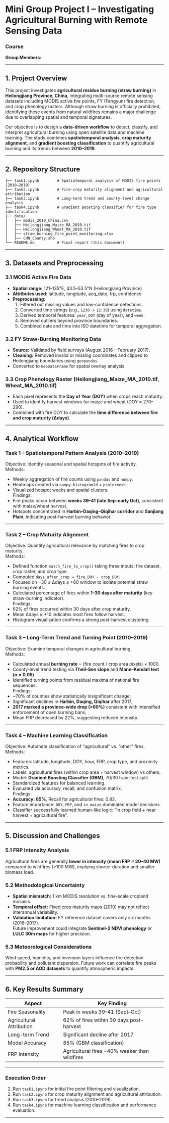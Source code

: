 # Mini Group Project I – Investigating Agricultural Burning with Remote Sensing Data

### Course  
**Group Members:** 

---

## 1. Project Overview

This project investigates **agricultural residue burning (straw burning)** in **Heilongjiang Province, China**, integrating multi-source remote sensing datasets including MODIS active fire points, FY (Fengyun) fire detection, and crop phenology rasters. Although straw burning is officially prohibited, identifying these events from natural wildfires remains a major challenge due to overlapping spatial and temporal signatures.

Our objective is to design a **data-driven workflow** to detect, classify, and interpret agricultural burning using open satellite data and machine learning. The study combines **spatiotemporal analysis**, **crop maturity alignment**, and **gradient boosting classification** to quantify agricultural burning and its trends between **2010–2019**.

---

## 2. Repository Structure

```
├── task1.ipynb        # Spatiotemporal analysis of MODIS fire points (2010–2019)
├── task2.ipynb        # Fire-crop maturity alignment and agricultural attribution
├── task3.ipynb        # Long-term trend and county-level change analysis
├── task4.ipynb        # Gradient Boosting classifier for fire type identification
├── data/
│   ├── modis_2010_China.csv
│   ├── Heilongjiang_Maize_MA_2010.tif
│   ├── Heilongjiang_Wheat_MA_2010.tif
│   ├── straw_burning_fire_point_monitoring.xlsx
│   ├── CHN_County.shp
└── README.md          # Final report (this document)
```

---

## 3. Datasets and Preprocessing

### 3.1 MODIS Active Fire Data
- **Spatial range:** 121–135°E, 43.5–53.5°N (Heilongjiang Province)  
- **Attributes used:** latitude, longitude, acq_date, frp, confidence  
- **Preprocessing:**  
  1. Filtered out missing values and low-confidence detections.  
  2. Converted time strings (e.g., `1230` → `12:30`) using `datetime`.  
  3. Derived temporal features: `year`, `DOY` (day of year), and `week`.  
  4. Removed outliers beyond province boundaries.  
  5. Combined date and time into ISO datetime for temporal aggregation.

### 3.2 FY Straw-Burning Monitoring Data
- **Source:** Validated by field surveys (August 2016 – February 2017).  
- **Cleaning:** Removed invalid or missing coordinates and clipped to Heilongjiang boundaries using `geopandas`.  
- Converted to `GeoDataFrame` for spatial overlay analysis.

### 3.3 Crop Phenology Raster (Heilongjiang_Maize_MA_2010.tif, Wheat_MA_2010.tif)
- Each pixel represents the **Day of Year (DOY)** when crops reach maturity.  
- Used to identify harvest windows for maize and wheat (DOY ≈ 270–290).  
- Combined with fire DOY to calculate the **time difference between fire and crop maturity (Δdays)**.

---

## 4. Analytical Workflow

### **Task 1 – Spatiotemporal Pattern Analysis (2010–2019)**
Objective: Identify seasonal and spatial hotspots of fire activity.  
Methods:
- Weekly aggregation of fire counts using `pandas` and `numpy`.  
- Heatmaps created via `numpy.histogram2d` + `pcolormesh`.  
- Visualized hotspot weeks and spatial clusters.  
Findings:
- Fire peaks occur between **weeks 39–41 (late Sep–early Oct)**, consistent with maize/wheat harvest.
- Hotspots concentrated in **Harbin–Daqing–Qiqihar corridor** and **Sanjiang Plain**, indicating post-harvest burning behavior.

---

### **Task 2 – Crop Maturity Alignment**
Objective: Quantify agricultural relevance by matching fires to crop maturity.  
Methods:
- Defined function `match_fire_to_crop()` taking three inputs: fire dataset, crop raster, and crop type.
- Computed `days_after_crop = fire_DOY - crop_DOY`.
- Focused on −30 ≤ Δdays ≤ +60 window to isolate potential straw burning events.
- Calculated percentage of fires within **1–30 days after maturity** (key straw-burning indicator).  
Findings:
- 62% of fires occurred within 30 days after crop maturity.  
- Mean Δdays ≈ +10 indicates most fires follow harvest.  
- Histogram visualization confirms a strong post-harvest clustering.

---

### **Task 3 – Long-Term Trend and Turning Point (2010–2019)**
Objective: Examine temporal changes in agricultural burning.  
Methods:
- Calculated annual **burning rate** = (fire count / crop area pixels) × 1000.  
- County-level trend testing via **Theil–Sen slope** and **Mann–Kendall test (α = 0.05)**.  
- Identified turning points from residual maxima of national fire sequences.  
Findings:
- ~70% of counties show statistically insignificant change;  
- Significant declines in **Harbin, Daqing, Qiqihar** after 2017;  
- **2017 marked a province-wide drop (>60%)** consistent with intensified enforcement of open burning bans;  
- Mean FRP decreased by 22%, suggesting reduced intensity.

---

### **Task 4 – Machine Learning Classification**
Objective: Automate classification of “agricultural” vs. “other” fires.  
Methods:
- Features: latitude, longitude, DOY, hour, FRP, crop type, and proximity metrics.  
- Labels: agricultural fires (within crop area + harvest window) vs others.  
- Model: **Gradient Boosting Classifier (GBM)**, 70/30 train-test split.  
- Standardized features for balanced learning.  
- Evaluated via accuracy, recall, and confusion matrix.  
Findings:
- **Accuracy: 85%**, Recall for agricultural fires: 0.82.  
- Feature importance: `DOY`, `FRP`, and `in_maize` dominated model decisions.  
- Classifier successfully learned human-like logic: “in crop field + near harvest = agricultural fire”.

---

## 5. Discussion and Challenges

### 5.1 FRP Intensity Analysis
Agricultural fires are generally **lower in intensity (mean FRP ≈ 20–40 MW)** compared to wildfires (>100 MW), implying shorter duration and smaller biomass load.

### 5.2 Methodological Uncertainty
- **Spatial mismatch:** 1 km MODIS resolution vs. fine-scale cropland mosaics.  
- **Temporal offset:** Fixed crop maturity maps (2010) may not reflect interannual variability.  
- **Validation limitation:** FY reference dataset covers only six months (2016–2017).  
Future improvement could integrate **Sentinel-2 NDVI phenology** or **LULC 30m maps** for higher precision.

### 5.3 Meteorological Considerations
Wind speed, humidity, and inversion layers influence fire detection probability and pollutant dispersion. Future work can correlate fire peaks with **PM2.5 or AOD datasets** to quantify atmospheric impacts.

---

## 6. Key Results Summary

| Aspect | Key Finding |
|--------|--------------|
| Fire Seasonality | Peak in weeks 39–41 (Sept–Oct) |
| Agricultural Attribution | 62% of fires within 30 days post-harvest |
| Long-term Trend | Significant decline after 2017 |
| Model Accuracy | 85% (GBM classification) |
| FRP Intensity | Agricultural fires ~40% weaker than wildfires |

---

### Execution Order
1. Run `task1.ipynb` for initial fire point filtering and visualization.  
2. Run `task2.ipynb` for crop maturity alignment and agricultural attribution.  
3. Run `task3.ipynb` for trend analysis (2010–2019).  
4. Run `task4.ipynb` for machine learning classification and performance evaluation.

---
